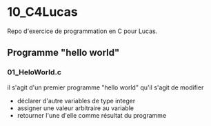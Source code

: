 # 10_C4Lucas

Repo d'exercice de programmation en C pour Lucas. 

## Programme "hello world"
### 01_HeloWorld.c
il s'agit d'un premier programme "hello world" qu'il s'agit de modifier
* déclarer d'autre variables de type integer
* assigner une valeur arbitraire au variable
* retourner l'une d'elle comme résultat du programme



